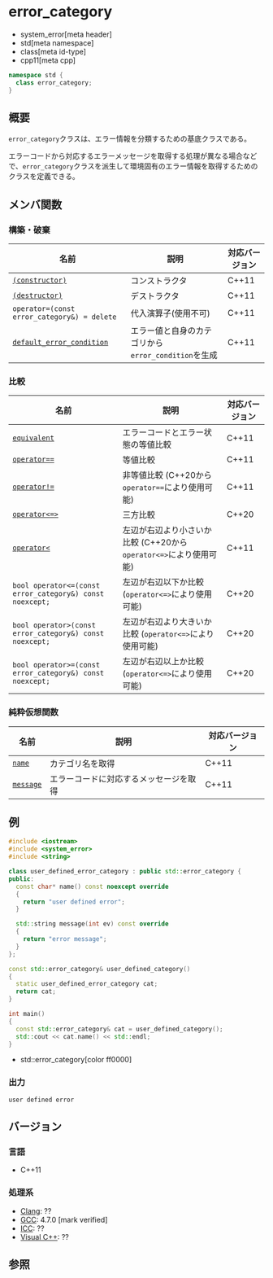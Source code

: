 # error_category
* system_error[meta header]
* std[meta namespace]
* class[meta id-type]
* cpp11[meta cpp]

```cpp
namespace std {
  class error_category;
}
```

## 概要
`error_category`クラスは、エラー情報を分類するための基底クラスである。

エラーコードから対応するエラーメッセージを取得する処理が異なる場合などで、`error_category`クラスを派生して環境固有のエラー情報を取得するためのクラスを定義できる。


## メンバ関数
### 構築・破棄

| 名前 | 説明 | 対応バージョン |
|------|------|----------------|
| [`(constructor)`](error_category/op_constructor.md) | コンストラクタ | C++11 |
| [`(destructor)`](error_category/op_destructor.md)   | デストラクタ | C++11 |
| `operator=(const error_category&) = delete`           | 代入演算子(使用不可) | C++11 |
| [`default_error_condition`](error_category/default_error_condition.md) | エラー値と自身のカテゴリから`error_condition`を生成 | C++11 |

### 比較

| 名前 | 説明 | 対応バージョン |
|------|------|----------------|
| [`equivalent`](error_category/equivalent.md) | エラーコードとエラー状態の等値比較 | C++11 |
| [`operator==`](error_category/op_equal.md) | 等値比較 | C++11 |
| [`operator!=`](error_category/op_not_equal.md) | 非等値比較 (C++20から`operator==`により使用可能) | C++11 |
| [`operator<=>`](error_category/op_compare_3way.md) | 三方比較 | C++20 |
| [`operator<`](error_category/op_less.md) | 左辺が右辺より小さいか比較 (C++20から`operator<=>`により使用可能) | C++11 |
| `bool operator<=(const error_category&) const noexcept;` | 左辺が右辺以下か比較 (`operator<=>`により使用可能) | C++20 |
| `bool operator>(const error_category&) const noexcept;` | 左辺が右辺より大きいか比較 (`operator<=>`により使用可能) | C++20 |
| `bool operator>=(const error_category&) const noexcept;` | 左辺が右辺以上か比較 (`operator<=>`により使用可能) | C++20 |

### 純粋仮想関数

| 名前 | 説明 | 対応バージョン |
|------|------|----------------|
| [`name`](error_category/name.md) | カテゴリ名を取得 | C++11 |
| [`message`](error_category/message.md) | エラーコードに対応するメッセージを取得 | C++11 |


## 例
```cpp example
#include <iostream>
#include <system_error>
#include <string>

class user_defined_error_category : public std::error_category {
public:
  const char* name() const noexcept override
  {
    return "user defined error";
  }

  std::string message(int ev) const override
  {
    return "error message";
  }
};

const std::error_category& user_defined_category()
{
  static user_defined_error_category cat;
  return cat;
}

int main()
{
  const std::error_category& cat = user_defined_category();
  std::cout << cat.name() << std::endl;
}
```
* std::error_category[color ff0000]

### 出力
```
user defined error
```

## バージョン
### 言語
- C++11

### 処理系
- [Clang](/implementation.md#clang): ??
- [GCC](/implementation.md#gcc): 4.7.0 [mark verified]
- [ICC](/implementation.md#icc): ??
- [Visual C++](/implementation.md#visual_cpp): ??


## 参照
